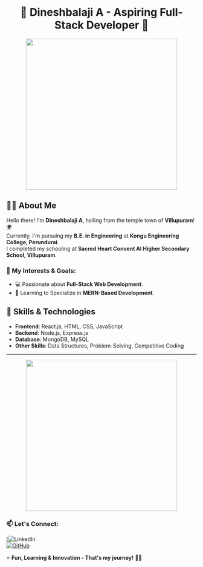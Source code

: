 <h1 align="center">🚀 Dineshbalaji A - Aspiring Full-Stack Developer 🚀</h1>

<p align="center">
  <img src="https://media.giphy.com/media/L1R1tvI9svkIWwpVYr/giphy.gif" width="400"/>
</p>

## 👨‍💻 About Me
Hello there! I'm **Dineshbalaji A**, hailing from the temple town of **Villupuram**! 🌍  
Currently, I'm pursuing my **B.E. in Engineering** at **Kongu Engineering College, Perundurai**.  
I completed my schooling at **Sacred Heart Convent AI Higher Secondary School, Villupuram**.

### 🎯 My Interests & Goals:
- 💻 Passionate about **Full-Stack Web Development**.
- 🔬 Learning to Specialize in **MERN-Based Development**.

## 🚀 Skills & Technologies
- **Frontend**: React.js, HTML, CSS, JavaScript
- **Backend**: Node.js, Express.js
- **Database**: MongoDB, MySQL
- **Other Skills**: Data Structures, Problem-Solving, Competitive Coding

---

<p align="center">
  <img src="https://media.giphy.com/media/qgQUggAC3Pfv687qPC/giphy.gif" width="400"/>
</p>

### 📫 Let's Connect:
[![LinkedIn](www.linkedin.com/in/dineshbalaji-anbarasan-b26baa325)  
[![GitHub]([https://img.shields.io/badge/GitHub-Omashaktivel-black?style=for-the-badge&logo=github)](https://github.com/your-github-profile](https://github.com/Dinesh-Balaji23))  

⭐ **Fun, Learning & Innovation - That's my journey!** 🚀🔥
